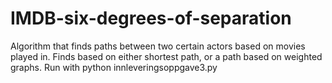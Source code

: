 # IMDB-six-degrees-of-separation
Algorithm that finds paths between two certain actors based on movies played in. Finds based on either shortest path, or a path based on weighted graphs. Run with python innleveringsoppgave3.py
